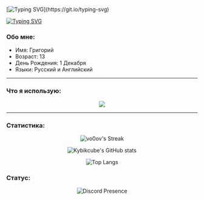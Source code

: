 [![Typing SVG](https://readme-typing-svg.herokuapp.com?color=%ffffff&lines=Привет!+Меня+зовут+Григорий!)](https://git.io/typing-svg)

[![Typing SVG](https://readme-typing-svg.herokuapp.com?color=%ffffff&lines=1+проект+в+неделю)](https://git.io/typing-svg)


### Обо мне:

- Имя: Григорий
- Возраст: 13
- День Рождения: 1 Декабря
- Языки: Русский и Английский

---

### Что я использую:

<p align="center">
  <a href="https://skillicons.dev">
    <img src="https://skillicons.dev/icons?i=bash,cloudflare,css,discord,bots,flask,git,github,gmail,html,js,linux,mysql,nodejs,npm,ps,py,sqlite,stackoverflow,ubuntu,vscode,windows,&perline=10" />
  </a>
</p>

---

### Статистика:

<p align="center">
  <img src="https://github-readme-streak-stats-salesp07.vercel.app/?user=shzanya&count_private=true&theme=material-palenight" alt="vo0ov's Streak" />
</p>

<p align="center">
  <img src="https://github-readme-stats.vercel.app/api?username=Kybikcube&show_icons=true&theme=material-palenight" alt="Kybikcube's GitHub stats" />
</p>

<p align="center">
  <img src="https://github-readme-stats.vercel.app/api/top-langs/?username=Kybikcube&layout=compact&theme=material-palenight" alt="Top Langs" />
</p>

### Статус:

<p align="center">
  <img src="https://lanyard.cnrad.dev/api/939055674615287838" alt="Discord Presence" />
</p>


